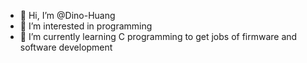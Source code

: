 - 👋 Hi, I’m @Dino-Huang
- 👀 I’m interested in programming
- 🌱 I’m currently learning C programming to get jobs of firmware and software development 

<!---
Dino-Huang/Dino-Huang is a ✨ special ✨ repository because its `README.md` (this file) appears on your GitHub profile.
You can click the Preview link to take a look at your changes.
--->
